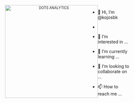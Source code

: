 <div align="center" style="width: 300px; font-size: 80%; text-align: center; margin: 0 auto">
<img src="https://i.ibb.co/ZzPWCtC/Black-Modern-Minimalist-Simple-Technology-Youtube-Channel-Art.gif"
     alt="DOTS ANALYTICS"
     style="float: left; padding-bottom=0.5em"
     width=300px/>
</div>


- 👋 Hi, I’m @kojosbk
- 

- 👀 I’m interested in ...
- 🌱 I’m currently learning ...
- 💞️ I’m looking to collaborate on ...
- 📫 How to reach me ...

<!---
kojosbk/kojosbk is a ✨ special ✨ repository because its `README.md` (this file) appears on your GitHub profile.
You can click the Preview link to take a look at your changes.
--->
